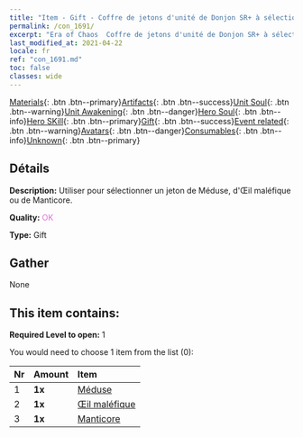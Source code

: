 ```yaml
---
title: "Item - Gift - Coffre de jetons d'unité de Donjon SR+ à sélectionner"
permalink: /con_1691/
excerpt: "Era of Chaos  Coffre de jetons d'unité de Donjon SR+ à sélectionner"
last_modified_at: 2021-04-22
locale: fr
ref: "con_1691.md"
toc: false
classes: wide
---
```

 [Materials](/ItemsFR/){: .btn .btn--primary}[Artifacts](/ItemsFR/Artifacts/){: .btn .btn--success}[Unit Soul](/ItemsFR/UnitSoul/){: .btn .btn--warning}[Unit Awakening](/ItemsFR/UnitAwakening/){: .btn .btn--danger}[Hero Soul](/ItemsFR/HeroSoul/){: .btn .btn--info}[Hero SKill](/ItemsFR/HeroSkill/){: .btn .btn--primary}[Gift](/ItemsFR/Gift/){: .btn .btn--success}[Event related](/ItemsFR/Events/){: .btn .btn--warning}[Avatars](/ItemsFR/Avatars/){: .btn .btn--danger}[Consumables](/ItemsFR/Consumables/){: .btn .btn--info}[Unknown](/ItemsFR/Unknown/){: .btn .btn--primary}

## Détails
 **Description:** Utiliser pour sélectionner un jeton de Méduse, d'Œil maléfique ou de Manticore.

 **Quality:** <span style="color: #DA70D6">OK</span>

 **Type:** Gift

## Gather

  None

## This item contains:

 **Required Level to open:** 1

 You would need to choose 1 item from the list (0):

  | Nr | Amount |     Item    |
  |:---|:-------|:------------|
  | 1 |  **1x** | [Méduse](/ItemsFR/unt_247/) |  | 
  | 2 |  **1x** | [Œil maléfique](/ItemsFR/unt_246/) |  | 
  | 3 |  **1x** | [Manticore](/ItemsFR/unt_249/) |  | 
